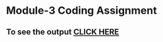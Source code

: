# Module-3 Coding Assignment

## To see the output [CLICK HERE]( https://keshan99.github.io/Coursera-HTML-CSS-and-JavaScript-for-Web-Developers/Assignments/module_4/index.html )
